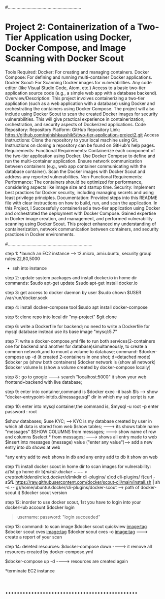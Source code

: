 #...........................................................
# Project 2: Containerization of a Two-Tier Application using Docker, Docker Compose, and Image Scanning with Docker Scout

Tools Required:
Docker: For creating and managing containers.
Docker Compose: For defining and running multi-container Docker applications.
Docker Scout: For Scanning Docker images for vulnerabilities.
Any code editor (like Visual Studio Code, Atom, etc.)
Access to a basic two-tier application source code (e.g., a simple web app with a database backend).
Overview/Description:
This project involves containerizing a two-tier application (such as a web application with a database) using Docker and orchestrating the containers using Docker Compose. The project will also include using Docker Scout to scan the created Docker images for security vulnerabilities. 
This will give practical experience in containerization, orchestration, and security aspects of Dockerized applications.
Code Repository:
Repository Platform: GitHub
Repository Link: https://github.com/rajnishkaushik5/two-tier-application-project2.git
Access Instructions: Clone the repository to your local machine using Git. Instructions on cloning a repository can be found on GitHub's help pages.
Requirements:
Functional Requirements:
Containerize each component of the two-tier application using Docker.
Use Docker Compose to define and run the multi-container application.
Ensure network communication between containers (e.g., web app container communicating with the database container).
Scan the Docker images with Docker Scout and address any reported vulnerabilities.
Non-Functional Requirements:
Performance: The containers should be optimized for performance, considering aspects like image size and startup time.
Security: Implement best practices for Docker security, including managing secrets and using least privilege principles.
Documentation: Provided steps into this README file with clear instructions on how to build, run, and scan the application.
In this Project, I Successfully containerised a two-tier application using Docker and orchestrated the deployment with Docker Compose. 
Gained expertise in Docker image creation, and management, and performed vulnerability scanning using Docker Scout. 
This project enhanced my understanding of containerization, network communication between containers, and security practices in Docker environments.

#....................................................................

step 1:
*launch an EC2 instance --> t2.micro, ami:ubuntu, security group rules:22,80,5000
* ssh into instance

step 2:
update system packages and install docker.io in home dir
commands:
$sudo apt-get update
$sudo apt-get install docker.io

step 3:
get access to docker daemon by user
$sudo chown $USER /var/run/docker.sock

step 4:
install docker-compose tool
$sudo apt  install docker-compose 

step 5:
clone repo into local dir "my-project"
$git clone <url of repo>

step 6:
write a Dockerfile for backend;
no need to write a Dockerfile for mysql database instead use its base image "mysql:5.7"

step 7:
write a docker-compose.yml file to run both services(2-containers one for backend
and another for database)simultaneously,
to create a common network,and to mount a volume to database;
command:
$docker-compose up -d (it created 2-containers in one shot; d=detached mode) 
$docker ps (show both containers)
$docker network ls (show all network)
$docker volume ls  (show a volume created by docker-compose locally)

step 8 :
go to google ---> search "localhost:5000"
it show your web frontend+backend with live database;

step 9:
enter into container,command is
$docker exec -it <container id> bash
$ls --> show "docker-entrypoint-initdb.d/message.sql" dir in which my sql script is run

step 10:
enter into mysql container,the command is,
$mysql -u root -p
enter password : root

$show databases;
$use KYC;  --> KYC is my database created by user in which all data is stored from web
$show tables;  ---> its shows table name "messages"
$SHOW COLUMNS from messages; ---> show name of row and columns
$select * from messages; ---> shows all entry made to web 
$insert into messages (message) value ("enter any value")--> add a new entry into db shows at web

*any entry add to web shows in db and any entry add to db it show on web
 
step 11:
install docker scout in home dir to scan images for vulnerability:
a)1st go home dir
b)$mkdir .docker   ---> create a hidden dir
c)cd .docker/
d)$mkdir cli-plugins/
e)cd cli-plugins/
f)curl -sSfL https://raw.githubusercontent.com/docker/scout-cli/main/install.sh | sh -s --
g)/home/ubuntu/.docker/cli-plugins/docker-scout  --> path of docker-scout
i) $docker scout version

step 12:
inorder to use docker scout, 1st you have to login into your dockerHub account
$docker login
> username:
> password:
"login succeeded"

step 13:
command: to scan image
$docker scout quickview <image:tag>
$docker scout cves <image:tag>
$docker scout cves -o <image:tag>  ---> create a report of your scan 


step 14:
deleted resources:
$docker-compose down       ----> it remove all resources created by docker-compose.yml

$docker-compose up -d      ----> resources are created again

*terminate EC2 instance

# ..............................................



